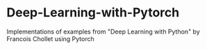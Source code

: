 # Deep-Learning-with-Pytorch
Implementations of examples from "Deep Learning with Python" by Francois Chollet using Pytorch
